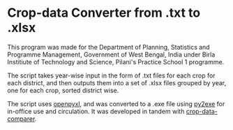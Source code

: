 # Crop-data Converter from .txt to .xlsx

This program was made for the Department of Planning, Statistics and Programme Management, Government of West Bengal, India under Birla Institiute of Technology and Science, Pilani's Practice School 1 programme.

The script takes year-wise input in the form of .txt files for each crop for each district, and then outputs them into a set of .xlsx files grouped by year, one for each crop, sorted district wise.

The script uses [openpyxl](https://openpyxl.readthedocs.io/), and was converted to a .exe file using [py2exe](http://www.py2exe.org) for in-office use and circulation. It was developed in tandem with [crop-data-comparer](https://github.com/diddypod/crop-data-comparer).
